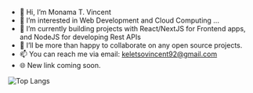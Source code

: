 - 👋 Hi, I’m Monama T. Vincent
- 👀 I’m interested in Web Development and Cloud Computing ...
- 🌱 I’m currently building projects with React/NextJS for Frontend apps, and NodeJS for developing Rest APIs
- 💞️ I’ll be more than happy to collaborate on any open source projects.
- 📫 You can reach me via email: keletsovincent92@gmail.com
- 🌐 New link coming soon.
<!---
MonamaTV/MonamaTV is a ✨ special ✨ repository because its `README.md` (this file) appears on your GitHub profile.
You can click the Preview link to take a look at your changes.
--->


![Top Langs](https://github-readme-stats.vercel.app/api/top-langs/?username=MonamaTV&theme=tokyonight)

